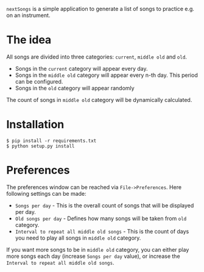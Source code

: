 `nextSongs` is a simple application to generate a list of songs to practice e.g. on an instrument.

# The idea

All songs are divided into three categories: `current`, `middle old` and `old`.

* Songs in the `current` category will appear every day.
* Songs in the `middle old` category will appear every n-th day. This period can be configured.
* Songs in the `old` category will appear randomly

The count of songs in `middle old` category will be dynamically calculated.

# Installation

```
$ pip install -r requirements.txt
$ python setup.py install
```

# Preferences

The preferences window can be reached via `File->Preferences`. Here following settings can be made:

* `Songs per day` - This is the overall count of songs that will be displayed per day.
* `Old songs per day` - Defines how many songs will be taken from `old` category.
* `Interval to repeat all middle old songs` - This is the count of days you need to play all songs in `middle old` category.

If you want more songs to be in `middle old` category, you can either play more songs each day (increase `Songs per day` value), or increase the `Interval to repeat all middle old songs`.
